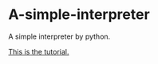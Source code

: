 # A-simple-interpreter

A simple interpreter by python.

[This is the tutorial.](https://ruslanspivak.com/lsbasi-part1/)
